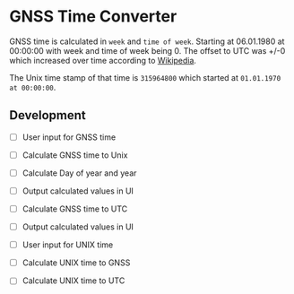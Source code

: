 # GNSS Time Converter

GNSS time is calculated in `week` and `time of week`. Starting at 06.01.1980 at 00:00:00 with week and time of week being 0.
The offset to UTC was +/-0 which increased over time according to [Wikipedia](https://de.wikipedia.org/wiki/GPS-Zeit).

The Unix time stamp of that time is `315964800` which started at  `01.01.1970 at 00:00:00`.  

## Development
 - [ ] User input for GNSS time
 - [ ] Calculate GNSS time to Unix
 - [ ] Calculate Day of year and year
 - [ ] Output calculated values in UI
 - [ ] Calculate GNSS time to UTC
 - [ ] Output calculated values in UI
 - [ ] User input for UNIX time
 - [ ] Calculate UNIX time to GNSS
 - [ ] Calculate UNIX time to UTC

